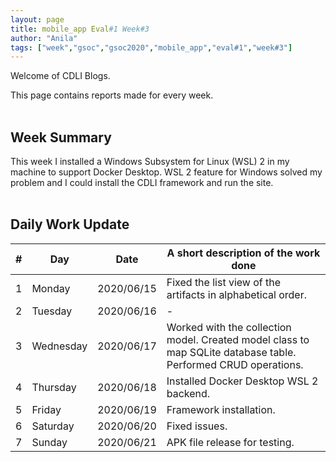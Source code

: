 ```yaml
---
layout: page
title: mobile_app Eval#1 Week#3 
author: "Anila"
tags: ["week","gsoc","gsoc2020","mobile_app","eval#1","week#3"]
---
```

Welcome of CDLI Blogs.

This page contains reports made for every week.<br><br>

## Week Summary

This week I installed a Windows Subsystem for Linux (WSL) 2 in my machine to support Docker Desktop. WSL 2 feature for Windows solved my problem and I could install the CDLI framework and run the site.<br><br>


## Daily Work Update

|\#|Day|Date|A short description of the work done|  
|---	|---	|---	|---	|  
|1   	| Monday 	|   2020/06/15	|Fixed the list view of the artifacts in alphabetical order.   	|  
|2   	| Tuesday  	|   2020/06/16	|-   	|  
|3   	| Wednesday  	|  2020/06/17 	|Worked with the collection model. Created model class to map SQLite database table. Performed CRUD operations.   	|  
|4   	| Thursday  	|   2020/06/18	|Installed Docker Desktop WSL 2 backend.   	|  
|5   	| Friday  	|   2020/06/19	|Framework installation.   	|  
|6   	| Saturday  	|   2020/06/20	|Fixed issues.   	|  
|7   	| Sunday  	|   2020/06/21	|APK file release for testing.   	|  
